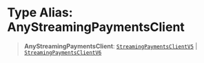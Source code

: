 # Type Alias: AnyStreamingPaymentsClient

> **AnyStreamingPaymentsClient**: [`StreamingPaymentsClientV5`](../interfaces/StreamingPaymentsClientV5.md) \| [`StreamingPaymentsClientV6`](../interfaces/StreamingPaymentsClientV6.md)
